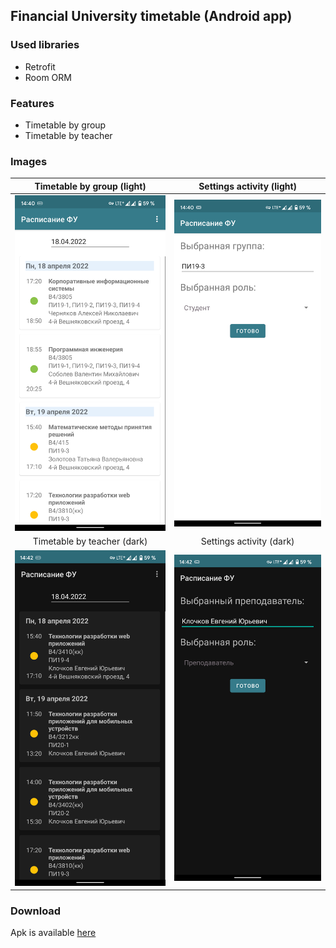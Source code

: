 ##  Financial University timetable (Android app)

### Used libraries
- Retrofit
- Room ORM

### Features
- Timetable by group
- Timetable by teacher

### Images
Timetable by group (light)              |  Settings activity (light)
:-------------------------:|:-------------------------:
![](https://github.com/CatsProgrammers/MobileTimetable/blob/img/img/image1.png)  |  ![](https://github.com/CatsProgrammers/MobileTimetable/blob/img/img/image2.png)
Timetable by teacher (dark)               |  Settings activity (dark)
![](https://github.com/CatsProgrammers/MobileTimetable/blob/img/img/image4.png)  |  ![](https://github.com/CatsProgrammers/MobileTimetable/blob/img/img/image3.png)

### Download
Apk is available [here](https://github.com/CatsProgrammers/MobileTimetable/releases/download/1.0.1/Timetable.apk)